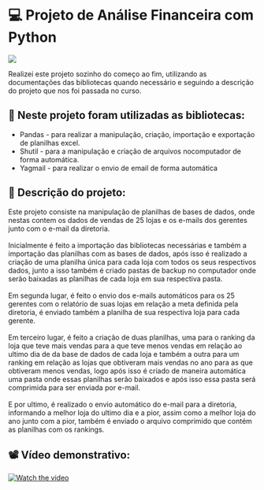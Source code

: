 # 💻 Projeto de Análise Financeira com Python

<img src="https://cdn.discordapp.com/attachments/965066624556232737/980940747073286174/Captura_de_tela_de_2022-05-30_18-06-44.png">

Realizei este projeto sozinho do começo ao fim, utilizando as documentações das bibliotecas quando necessário e seguindo a descrição do projeto que nos foi passada no curso.

## 🎯 Neste projeto foram utilizadas as bibliotecas:

- Pandas - para realizar a manipulação, criação, importação e exportação de planilhas excel.
- Shutil - para a manipulação e criação de arquivos nocomputador de forma automática.
- Yagmail - para realizar o envio de email de forma automática



## 📄 Descrição do projeto:
Este projeto consiste na manipulação de planilhas de bases de dados, onde nestas contem os dados de vendas de 25 lojas e os e-mails dos gerentes junto com o e-mail da diretoria.
<br>
<br>
Inicialmente é feito a importação das bibliotecas necessárias e também a importação das planilhas com as bases de dados, após isso é realizado a criação de uma planilha única para cada loja com todos os seus respectivos dados, junto a isso também é criado pastas de backup no computador onde serão baixadas as planilhas de cada loja em sua respectiva pasta.
<br>
<br>
Em segunda lugar, é feito o envio dos e-mails automáticos para os 25 gerentes com o relatório de suas lojas em relação a meta definida pela diretoria, é enviado também a planilha de sua respectiva loja para cada gerente.
<br>
<br>
Em terceiro lugar, é feito a criação de duas planilhas, uma para o ranking da loja que teve mais vendas para a que teve menos vendas em relação ao ultimo dia de da base de dados de cada loja e também a outra para um ranking em relação as lojas que obtiveram mais vendas no ano para as que obtiveram menos vendas, logo após isso é criado de maneira automática uma pasta onde essas planilhas serão baixados e após isso essa pasta será comprimida para ser enviada por e-mail.
<br>
<br>
E por ultimo, é realizado o envio automático do e-mail para a diretoria, informando a melhor loja do ultimo dia e a pior, assim como a melhor loja do ano junto com a pior, também é enviado o arquivo comprimido que contém as planilhas com os rankings.

## 📽 Vídeo demonstrativo:

[![Watch the video](https://cdn.discordapp.com/attachments/965066624556232737/983445308728025199/Captura_de_tela_de_2022-06-06_16-00-02.png)](https://drive.google.com/file/d/1cF3Ho0HVdS0l8NyedrPngc3G47gwCooQ/view?usp=sharing)
